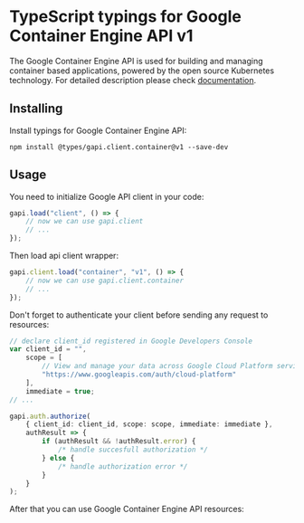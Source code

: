 # TypeScript typings for Google Container Engine API v1

The Google Container Engine API is used for building and managing container
based applications, powered by the open source Kubernetes technology. For
detailed description please check
[documentation](https://cloud.google.com/container-engine/).

## Installing

Install typings for Google Container Engine API:

```
npm install @types/gapi.client.container@v1 --save-dev
```

## Usage

You need to initialize Google API client in your code:

```typescript
gapi.load("client", () => {
    // now we can use gapi.client
    // ...
});
```

Then load api client wrapper:

```typescript
gapi.client.load("container", "v1", () => {
    // now we can use gapi.client.container
    // ...
});
```

Don't forget to authenticate your client before sending any request to
resources:

```typescript
// declare client_id registered in Google Developers Console
var client_id = "",
    scope = [
        // View and manage your data across Google Cloud Platform services
        "https://www.googleapis.com/auth/cloud-platform"
    ],
    immediate = true;
// ...

gapi.auth.authorize(
    { client_id: client_id, scope: scope, immediate: immediate },
    authResult => {
        if (authResult && !authResult.error) {
            /* handle succesfull authorization */
        } else {
            /* handle authorization error */
        }
    }
);
```

After that you can use Google Container Engine API resources:

```typescript
```

